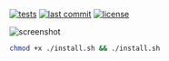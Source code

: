 [![tests](https://img.shields.io/github/actions/workflow/status/SantosVilanculos/laravel-boilerplate/tests.yml?label=tests)](https://github.com/SantosVilanculos/laravel-boilerplate/actions)
[![last commit](https://img.shields.io/github/last-commit/SantosVilanculos/laravel-boilerplate)](https://github.com/SantosVilanculos/laravel-boilerplate/commits/main)
[![license](https://img.shields.io/github/license/SantosVilanculos/laravel-boilerplate)](https://github.com/SantosVilanculos/laravel-boilerplate/blob/main/LICENSE)

![screenshot](./screenshot.png)

```sh
chmod +x ./install.sh && ./install.sh
```
